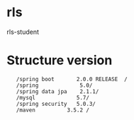 # rls
rls-student
   # Structure        version
	   /spring boot       2.0.0 RELEASE  / 
	   /spring             5.0/
	   /spring data jpa    2.1.1/
	   /mysql             5.7/
	   /spring security   5.0.3/ 
	   /maven          3.5.2 /
	   